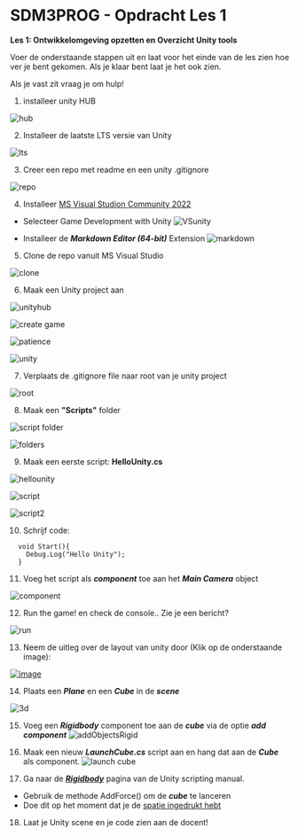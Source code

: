 # SDM3PROG - Opdracht Les 1

**Les 1: Ontwikkelomgeving opzetten en Overzicht Unity tools**

Voer de onderstaande stappen uit en laat voor het einde van de les zien hoe ver je bent gekomen.
Als je klaar bent laat je het ook zien.

Als je vast zit vraag je om hulp!

1. installeer unity HUB

![hub](https://user-images.githubusercontent.com/1262745/216940260-3ecdf60a-4cc5-444c-a402-06dd3459728a.png)

2. Installeer de laatste LTS versie van Unity

![lts](https://user-images.githubusercontent.com/1262745/216939918-3874ba56-e1c3-49fb-8bac-005241182cae.png)

3. Creer een repo met readme en een unity .gitignore

![repo](https://user-images.githubusercontent.com/1262745/216939622-9a9d53aa-0eeb-4323-85d8-9bda551a301a.png)

4. Installeer [MS Visual Studion Community 2022](https://visualstudio.microsoft.com/downloads/)
* Selecteer Game Development with Unity
![VSunity](https://user-images.githubusercontent.com/1262745/216986819-4bc6afe0-9967-4879-80f7-504565016f69.png)

* Installeer de ***Markdown Editor (64-bit)*** Extension
![markdown](https://user-images.githubusercontent.com/1262745/216987147-a79b5572-6b4d-472e-9f77-259bb7d7b8c4.png)

5. Clone de repo vanuit MS Visual Studio

![clone](https://user-images.githubusercontent.com/1262745/216944643-6c447b9f-e305-4dda-a3aa-47179c79d11b.png)

6. Maak een Unity project aan

![unityhub](https://user-images.githubusercontent.com/1262745/216937816-a3c0c4ba-9095-4c60-8431-bdf3dff80077.png)

![create game](https://user-images.githubusercontent.com/1262745/216938273-17306e93-32ad-468a-bedf-5efb62c4591e.png)

![patience](https://user-images.githubusercontent.com/1262745/216938677-8133a273-0f83-475e-89bb-1fb380543a95.png)

![unity](https://user-images.githubusercontent.com/1262745/216944716-bf1b346e-4f36-4217-8082-4fb551120f8c.png)

7. Verplaats de .gitignore file naar root van je unity project

![root](https://user-images.githubusercontent.com/1262745/216955006-0ab2f920-f0fe-4754-afb4-96b3933d2016.png)


8. Maak een **"Scripts"** folder

![script folder](https://user-images.githubusercontent.com/1262745/216945944-54b722e5-ff2a-4234-bb5c-6bdef8abd164.png)

![folders](https://user-images.githubusercontent.com/1262745/216945988-cc0df84c-1d81-4179-b6c3-c882d5b81026.png)

9. Maak een eerste script: **HelloUnity.cs**

![hellounity](https://user-images.githubusercontent.com/1262745/216946539-011f9dbc-591c-4de8-b5f6-9074445a63b2.png)

![script](https://user-images.githubusercontent.com/1262745/216946844-b529242a-3546-4190-8e63-3b9fc1886567.png)

![script2](https://user-images.githubusercontent.com/1262745/216947101-31e0775e-e199-44cf-90ef-c5cfe5c260da.png)

10. Schrijf code:

```
  void Start(){
    Debug.Log("Hello Unity");
  }
```

11. Voeg het script als ***component*** toe aan het ***Main Camera*** object

![component](https://user-images.githubusercontent.com/1262745/216948658-32ab1cfa-e0fd-4cdf-b5ff-bafa1a8deaa9.png)

12. Run the game! en check de console.. Zie  je een bericht?

![run](https://user-images.githubusercontent.com/1262745/216949259-30d317b7-4d68-410e-ac80-5f6f3b4b8015.png)


13. Neem de uitleg over de layout van unity door (Klik op de onderstaande image):

[![image](https://docs.unity3d.com/uploads/Main/using-editor-window.png)](https://docs.unity3d.com/Manual/UsingTheEditor.html)

14. Plaats een ***Plane*** en een ***Cube*** in de ***scene***

![3d](https://user-images.githubusercontent.com/1262745/216987879-0503f333-0bb5-4d58-8db9-d2d1be3c6506.png)

15. Voeg een ***Rigidbody*** component toe aan de ***cube*** via de optie ***add component***
![addObjectsRigid](https://user-images.githubusercontent.com/1262745/216987955-ef5b1fa3-ec39-450a-bbdc-8cfa085fd289.png)

16. Maak een nieuw ***LaunchCube.cs*** script aan en hang dat aan de ***Cube*** als component. 
![launch cube](https://user-images.githubusercontent.com/1262745/216988688-58fa601b-c638-4c33-92cc-9e7ef36e3404.png)

17. Ga naar de [***Rigidbody***](https://docs.unity3d.com/ScriptReference/Rigidbody.html) pagina van de Unity scripting manual.
* Gebruik de methode AddForce() om de ***cube*** te lanceren
* Doe dit op het moment dat je de [spatie ingedrukt hebt](https://docs.unity3d.com/ScriptReference/Input.GetKeyDown.html)

18. Laat je Unity scene en je code zien aan de docent!